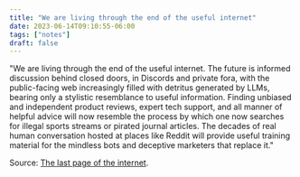 ```yaml
---
title: "We are living through the end of the useful internet"
date: 2023-06-14T09:10:55-06:00
tags: ["notes"]
draft: false
---
```


"We are living through the end of the useful internet. The future is informed discussion behind closed doors, in Discords and private fora, with the public-facing web increasingly filled with detritus generated by LLMs, bearing only a stylistic resemblance to useful information. Finding unbiased and independent product reviews, expert tech support, and all manner of helpful advice will now resemble the process by which one now searches for illegal sports streams or pirated journal articles. The decades of real human conversation hosted at places like Reddit will provide useful training material for the mindless bots and deceptive marketers that replace it."

Source: [The last page of the internet](https://defector.com/the-last-page-of-the-internet).

